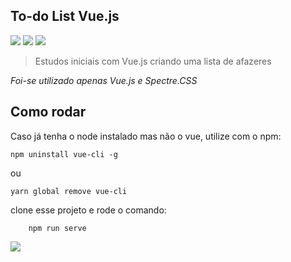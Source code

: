 ## To-do List Vue.js
![](https://img.shields.io/badge/npm-CB3837?style=for-the-badge&logo=npm&logoColor=white) ![](https://img.shields.io/badge/Vue.js-35495E?style=for-the-badge&logo=vue.js&logoColor=4FC08D) ![](https://img.shields.io/badge/Markdown-000000?style=for-the-badge&logo=markdown&logoColor=white)

> Estudos iniciais com Vue.js criando uma lista de afazeres

*Foi-se utilizado apenas Vue.js e Spectre.CSS*


## Como rodar

Caso já tenha o node instalado mas não o vue, utilize com o npm:

    npm uninstall vue-cli -g  
ou

    yarn global remove vue-cli
    
  clone esse projeto e rode o comando:
  

	    npm run serve


![](ex.JPG)

